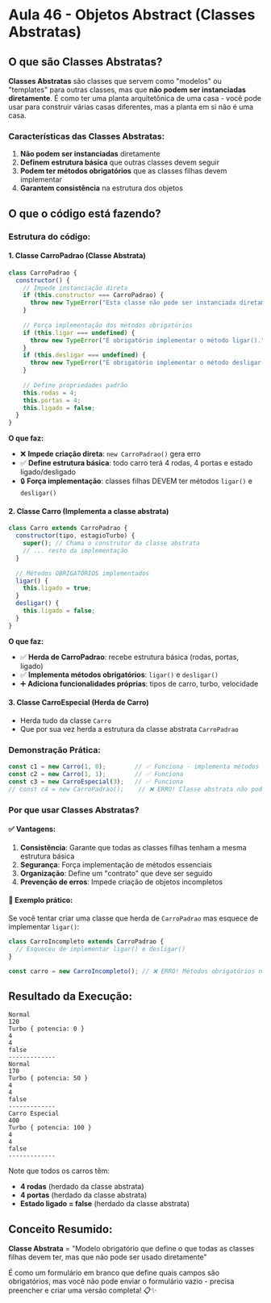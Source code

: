 # Aula 46 - Objetos Abstract (Classes Abstratas)

## O que são Classes Abstratas?

**Classes Abstratas** são classes que servem como "modelos" ou "templates" para outras classes, mas que **não podem ser instanciadas diretamente**. É como ter uma planta arquitetônica de uma casa - você pode usar para construir várias casas diferentes, mas a planta em si não é uma casa.

### Características das Classes Abstratas:

1. **Não podem ser instanciadas** diretamente
2. **Definem estrutura básica** que outras classes devem seguir
3. **Podem ter métodos obrigatórios** que as classes filhas devem implementar
4. **Garantem consistência** na estrutura dos objetos

## O que o código está fazendo?

### Estrutura do código:

#### 1. **Classe CarroPadrao** (Classe Abstrata)
```javascript
class CarroPadrao {
  constructor() {
    // Impede instanciação direta
    if (this.constructor === CarroPadrao) {
      throw new TypeError("Esta classe não pode ser instanciada diretamente.");
    }
    
    // Força implementação dos métodos obrigatórios
    if (this.ligar === undefined) {
      throw new TypeError("É obrigatório implementar o método ligar().");
    }
    if (this.desligar === undefined) {
      throw new TypeError("É obrigatório implementar o método desligar().");
    }
    
    // Define propriedades padrão
    this.rodas = 4;
    this.portas = 4;
    this.ligado = false;
  }
}
```

**O que faz:**
- ❌ **Impede criação direta**: `new CarroPadrao()` gera erro
- ✅ **Define estrutura básica**: todo carro terá 4 rodas, 4 portas e estado ligado/desligado
- 🔒 **Força implementação**: classes filhas DEVEM ter métodos `ligar()` e `desligar()`

#### 2. **Classe Carro** (Implementa a classe abstrata)
```javascript
class Carro extends CarroPadrao {
  constructor(tipo, estagioTurbo) {
    super(); // Chama o construtor da classe abstrata
    // ... resto da implementação
  }
  
  // Métodos OBRIGATÓRIOS implementados
  ligar() {
    this.ligado = true;
  }
  desligar() {
    this.ligado = false;
  }
}
```

**O que faz:**
- ✅ **Herda de CarroPadrao**: recebe estrutura básica (rodas, portas, ligado)
- ✅ **Implementa métodos obrigatórios**: `ligar()` e `desligar()`
- ➕ **Adiciona funcionalidades próprias**: tipos de carro, turbo, velocidade

#### 3. **Classe CarroEspecial** (Herda de Carro)
- Herda tudo da classe `Carro`
- Que por sua vez herda a estrutura da classe abstrata `CarroPadrao`

### Demonstração Prática:

```javascript
const c1 = new Carro(1, 0);        // ✅ Funciona - implementa métodos obrigatórios
const c2 = new Carro(1, 1);        // ✅ Funciona
const c3 = new CarroEspecial(3);   // ✅ Funciona
// const c4 = new CarroPadrao();    // ❌ ERRO! Classe abstrata não pode ser instanciada
```

### Por que usar Classes Abstratas?

#### ✅ **Vantagens:**

1. **Consistência**: Garante que todas as classes filhas tenham a mesma estrutura básica
2. **Segurança**: Força implementação de métodos essenciais
3. **Organização**: Define um "contrato" que deve ser seguido
4. **Prevenção de erros**: Impede criação de objetos incompletos

#### 📝 **Exemplo prático:**

Se você tentar criar uma classe que herda de `CarroPadrao` mas esquece de implementar `ligar()`:

```javascript
class CarroIncompleto extends CarroPadrao {
  // Esqueceu de implementar ligar() e desligar()
}

const carro = new CarroIncompleto(); // ❌ ERRO! Métodos obrigatórios não implementados
```

## Resultado da Execução:

```
Normal
120
Turbo { potencia: 0 }
4
4
false
-------------
Normal
170
Turbo { potencia: 50 }
4
4
false
-------------
Carro Especial
400
Turbo { potencia: 100 }
4
4
false
-------------
```

Note que todos os carros têm:
- **4 rodas** (herdado da classe abstrata)
- **4 portas** (herdado da classe abstrata)  
- **Estado ligado = false** (herdado da classe abstrata)

## Conceito Resumido:

**Classe Abstrata** = "Modelo obrigatório que define o que todas as classes filhas devem ter, mas que não pode ser usado diretamente"

É como um formulário em branco que define quais campos são obrigatórios, mas você não pode enviar o formulário vazio - precisa preencher e criar uma versão completa! 📋✨